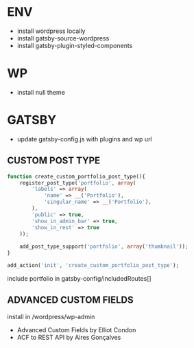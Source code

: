 # ENV
- install wordpress locally
- install gatsby-source-wordpress
- install gatsby-plugin-styled-components


# WP 
- install null theme

# GATSBY
- update gatsby-config.js with plugins and wp url

## CUSTOM POST TYPE

```php
function create_custom_portfolio_post_type(){
	register_post_type('portfolio', array(
		'labels' => array(
			'name' => __('Portfolio'),
			'singular_name' => __('Portfolio'),
		), 
		'public' => true,
		'show_in_admin_bar' => true,
		'show_in_rest' => true
	));
		
	add_post_type_support('portfolio', array('thumbnail'));
}

add_action('init', 'create_custom_portfolio_post_type');
```

include portfolio in gatsby-config/includedRoutes[]

## ADVANCED CUSTOM FIELDS

install in /wordpress/wp-admin 
- Advanced Custom Fields by Elliot Condon
- ACF to REST API by Aires Gonçalves



